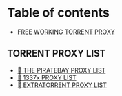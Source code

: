 # Table of contents

* [FREE WORKING TORRENT PROXY](README.md)

## TORRENT PROXY LIST

* [🚢 THE PIRATEBAY PROXY LIST](torrent-proxy-list/the-piratebay-proxy-list.md)
* [🥷 1337x PROXY LIST](torrent-proxy-list/1337x-proxy-list.md)
* [👾 EXTRATORRENT PROXY LIST](torrent-proxy-list/extratorrent-proxy-list.md)
